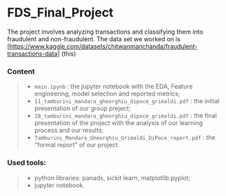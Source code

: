 # FDS_Final_Project
The project involves analyzing transactions and classifying them into fraudulent and non-fraudulent. The data set we worked on is [https://www.kaggle.com/datasets/chitwanmanchanda/fraudulent-transactions-data] (this)

### Content

>- `main.ipynb` : the jupyter notebook with the EDA, Feature engineering, model selection and reported metrics;
>- `11_tamburini_mandara_gheorghiu_dipoce_grimaldi.pdf` : the initial presentation of our group preject;
>- `28_tamburini_mandara_gheorghiu_dipoce_grimaldi.pdf` : the final presentation of the project with the analysis of our learning process and our results;
>- `Tamburini_Mandara_Gheorghiu_Grimaldi_DiPoce_report.pdf` : the "formal report" of our project.

### Used tools:

>- python libraries: panads, sickit learn, matplotlib.pyplot;
>- jupyter notebook.
